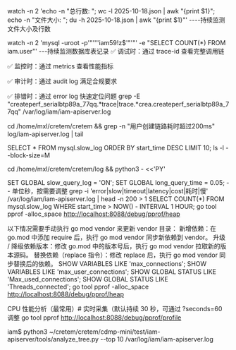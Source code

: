  watch -n 2 'echo -n "总行数: "; wc -l 2025-10-18.json | awk "{print \$1}"; echo -n "文件大小: "; du -h 2025-10-18.json | awk "{print \$1}"'
----持续监测文件大小及行数

watch -n 2 'mysql -uroot -p'"'"'iam59!z$'"'"' -e "SELECT COUNT(*) FROM iam.user"'
---持续监测数据库表记录
✅ 调试时：通过 trace-id 查看完整调用链

✅ 监控时：通过 metrics 查看性能指标

✅ 审计时：通过 audit log 满足合规要求

✅ 排错时：通过 error log 快速定位问题
grep -E "createperf_serialbtp89a_77qq.*trace|trace.*crea.createperf_serialbtp89a_77qq" /var/log/iam/iam-apiserver.log

cd /home/mxl/cretem/cretem && grep -n "用户创建链路耗时超过200ms" log/iam-apiserver.log | tail

SELECT * FROM mysql.slow_log ORDER BY start_time DESC LIMIT 10;
ls -l --block-size=M

cd /home/mxl/cretem/cretem/log && python3 - <<'PY'

SET GLOBAL slow_query_log = 'ON';
SET GLOBAL long_query_time = 0.05;  -- 单位秒，按需要调整
grep -i 'error\|slow\|timeout\|latency\|cost\|耗时\|慢'  /var/log/iam/iam-apiserver.log | head -n 200  > 1
SELECT COUNT(*) FROM mysql.slow_log WHERE start_time > NOW() - INTERVAL 1 HOUR;
go tool pprof -alloc_space <http://localhost:8088/debug/pprof/heap>

以下情况需要手动执行 go mod vendor 来更新 vendor 目录：
新增依赖：在 go.mod 中添加 require 后，执行 go mod vendor 同步新依赖到 vendor。
升级 / 降级依赖版本：修改 go.mod 中的版本号后，执行 go mod vendor 拉取新的版本源码。
替换依赖（replace 指令）：修改 replace 后，执行 go mod vendor 同步替换后的依赖。
SHOW VARIABLES LIKE 'max_connections';
SHOW VARIABLES LIKE 'max_user_connections';
SHOW GLOBAL STATUS LIKE 'Max_used_connections';
SHOW GLOBAL STATUS LIKE 'Threads_connected';
go tool pprof -alloc_space <http://localhost:8088/debug/pprof/heap>

CPU 性能分析（最常用）# 实时采集（默认持续 30 秒，可通过 ?seconds=60 调整
go tool pprof <http://localhost:8088/debug/pprof/profile>

iam$ python3 ~/cretem/cretem/cdmp-mini/test/iam-apiserver/tools/analyze_tree.py --top 10 /var/log/iam/iam-apiserver.log
